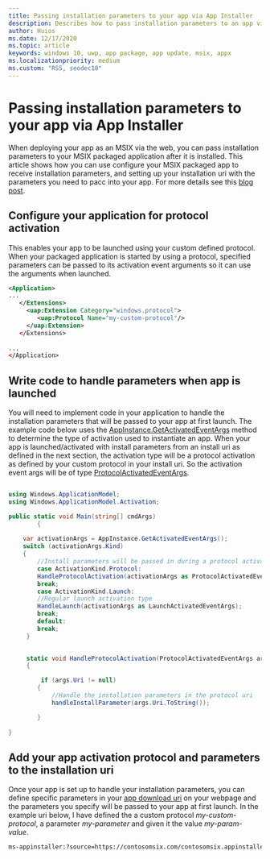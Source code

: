 ```yaml
---
title: Passing installation parameters to your app via App Installer
description: Describes how to pass installation parameters to an app via App Installer and protocol activation.
author: Huios
ms.date: 12/17/2020
ms.topic: article
keywords: windows 10, uwp, app package, app update, msix, appx
ms.localizationpriority: medium
ms.custom: "RS5, seodec18"
---
```


# Passing installation parameters to your app via App Installer

When deploying your app as an MSIX via the web, you can pass installation parameters to your MSIX packaged application after it is installed. 
This article shows how you can use configure your MSIX packaged app to receive installation parameters, and setting up your installation uri with the parameters you need to pacc into your app. For more details see this [blog post](https://techcommunity.microsoft.com/t5/windows-dev-appconsult/passing-installation-parameters-to-a-windows-application-with/ba-p/1719829).
## Configure your application for protocol activation

This enables your app to be launched using your custom defined protocol. When your packaged application is started by using a protocol, specified parameters can be passed to its activation event arguments so it can use the arguments when launched. 

```xml
<Application>
...
   </Extensions>
     <uap:Extension Category="windows.protocol">
        <uap:Protocol Name="my-custom-protocol"/>
     </uap:Extension>
   </Extensions>
  
...
</Application>
```

##  Write code to handle parameters when app is launched

You will need to implement code in your application to handle the installation parameters that will be passed to your app at first launch. The example code below uses the [AppInstance.GetActivatedEventArgs](https://docs.microsoft.com/en-us/uwp/api/windows.applicationmodel.appinstance.getactivatedeventargs?view=winrt-19041) method to determine the type of activation used to instantiate an app. When your app is launched/activated with install parameters from an install uri as defined in the next section, the activation type will be a protocol activation as defined by your custom protocol in your install uri. So the activation event args will be of type [ProtocolActivatedEventArgs](https://docs.microsoft.com/en-us/uwp/api/windows.applicationmodel.activation.protocolactivatedeventargs?view=winrt-19041).

```csharp

using Windows.ApplicationModel;
using Windows.ApplicationModel.Activation;

public static void Main(string[] cmdArgs)
        {
            
    var activationArgs = AppInstance.GetActivatedEventArgs();
    switch (activationArgs.Kind)
    {
        //Install parameters will be passed in during a protocol activation
        case ActivationKind.Protocol:
        HandleProtocolActivation(activationArgs as ProtocolActivatedEventArgs);
        break;
        case ActivationKind.Launch:
        //Regular launch activation type
        HandleLaunch(activationArgs as LaunchActivatedEventArgs);
        break;
        default:
        break;
     }       
    

     static void HandleProtocolActivation(ProtocolActivatedEventArgs args)
     {

         if (args.Uri != null)
        {
            //Handle the installation parameters in the protocol uri
            handleInstallParameter(args.Uri.ToString());

        }
            
}
```

## Add your app activation protocol and parameters to the installation uri

Once your app is set up to handle your installation parameters, you can define specific parameters in your [app download uri](https://docs.microsoft.com/en-us/windows/msix/app-installer/installing-windows10-apps-web#protocol-activation-scheme) on your webpage and the parameters you specify will be passed to your app at first launch. In the example uri below, I have defined the a custom protocol _my-custom-protocol_, a parameter _my-parameter_ and given it the value _my-param-value_.

```html
ms-appinstaller:?source=https://contosomsix.com/contosomsix.appinstaller&activationUri=my-custom-protocol:?my-parameter=my-param-value
```
